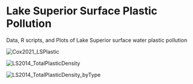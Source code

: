 # Lake Superior Surface Plastic Pollution
Data, R scripts, and Plots of Lake Superior surface water plastic pollution

![Cox2021_LSPlastic](https://user-images.githubusercontent.com/58261765/130830704-0956fa8a-ebcd-4ae7-a37f-61e3bb845ebe.PNG)

![LS2014_TotalPlasticDensity](https://user-images.githubusercontent.com/58261765/118167751-a6619980-b3ec-11eb-9474-6d9f03c0ce39.png)

![LS2014_TotalPlasticDensity_byType](https://user-images.githubusercontent.com/58261765/118167715-9a75d780-b3ec-11eb-9403-4614750ccf53.png)
